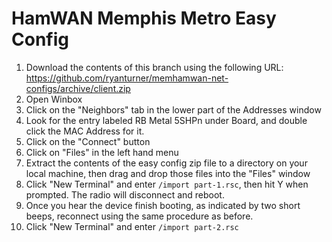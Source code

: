 # HamWAN Memphis Metro Easy Config
1. Download the contents of this branch using the following URL: https://github.com/ryanturner/memhamwan-net-configs/archive/client.zip
2. Open Winbox
2. Click on the "Neighbors" tab in the lower part of the Addresses window
3. Look for the entry labeled RB Metal 5SHPn under Board, and double click the MAC Address for it.
4. Click on the "Connect" button
5. Click on "Files" in the left hand menu
5. Extract the contents of the easy config zip file to a directory on your local machine, then drag and drop those files into the "Files" window
5. Click "New Terminal" and enter ```/import part-1.rsc```, then hit Y when prompted. The radio will disconnect and reboot.
6. Once you hear the device finish booting, as indicated by two short beeps, reconnect using the same procedure as before.
7. Click "New Terminal" and enter ```/import part-2.rsc```
